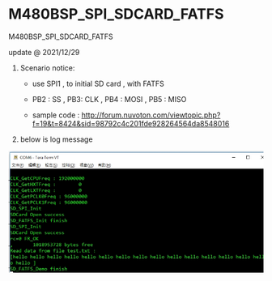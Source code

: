 # M480BSP_SPI_SDCARD_FATFS
 M480BSP_SPI_SDCARD_FATFS

update @ 2021/12/29

1. Scenario notice:

	- use SPI1 , to initial SD card , with FATFS 
	
	- PB2 : SS , PB3: CLK , PB4 : MOSI , PB5 : MISO
	
	- sample code : http://forum.nuvoton.com/viewtopic.php?f=19&t=8424&sid=98792c4c201fde928264564da8548016

2. below is log message 

![image](https://github.com/released/M480BSP_SPI_SDCARD_FATFS/blob/main/log.jpg)
